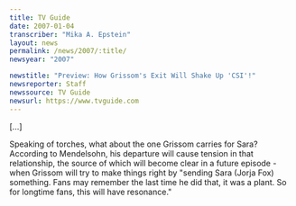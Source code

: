 ```yaml
---
title: TV Guide
date: 2007-01-04
transcriber: "Mika A. Epstein"
layout: news
permalink: /news/2007/:title/
newsyear: "2007"

newstitle: "Preview: How Grissom's Exit Will Shake Up 'CSI'!"
newsreporter: Staff
newssource: TV Guide
newsurl: https://www.tvguide.com
---
```


[...]

Speaking of torches, what about the one Grissom carries for Sara? According to Mendelsohn, his departure will cause tension in that relationship, the source of which will become clear in a future episode - when Grissom will try to make things right by "sending Sara (Jorja Fox) something. Fans may remember the last time he did that, it was a plant. So for longtime fans, this will have resonance."
